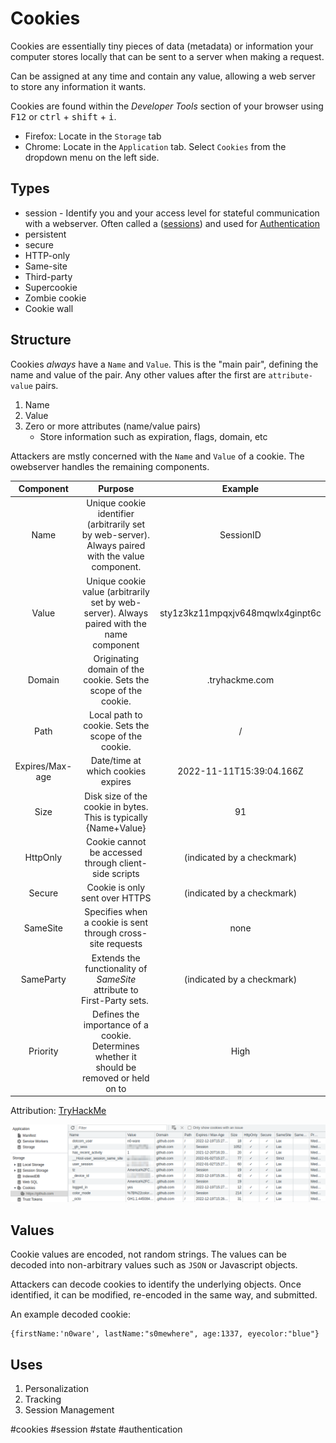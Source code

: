 # Cookies
Cookies are essentially tiny pieces of data (metadata) or information your computer stores locally that can be sent to a server when making a request. 

Can be assigned at any time and contain any value, allowing a web server to store any information it wants. 

Cookies are found within the *Developer Tools* section of your browser using <kbd>F12</kbd> or <kbd>ctrl</kbd> + <kbd>shift</kbd> + <kbd>i</kbd>. 
- Firefox: Locate in the `Storage` tab
- Chrome: Locate in the `Application` tab. Select `Cookies` from the dropdown menu on the left side.

## Types
- session - Identify you and your access level for stateful communication with a webserver. Often called a  ([sessions](sessions.md)) and used for [Authentication](../Authentication.md)
- persistent
- secure
- HTTP-only
- Same-site
- Third-party
- Supercookie
- Zombie cookie
- Cookie wall

## Structure
Cookies *always* have a `Name` and `Value`. This is the "main pair", defining the name and value of the pair. Any other values after the first are `attribute-value` pairs. 

1. Name
2. Value
3. Zero or more attributes (name/value pairs)
	- Store information such as expiration, flags, domain, etc

Attackers are mstly concerned with the `Name` and `Value` of a cookie. The owebserver handles the remaining components. 

| Component | Purpose | Example |
| :-: | :-: | :-: | 
| Name | Unique cookie identifier (arbitrarily set by web-server). Always paired with the value component. | SessionID | 
| Value | Unique cookie value (arbitrarily set by web-server). Always paired with the name component | sty1z3kz11mpqxjv648mqwlx4ginpt6c |
| Domain | Originating domain of the cookie. Sets the scope of the cookie. |.tryhackme.com |
| Path | Local path to cookie. Sets the scope of the cookie. | / |
| Expires/Max-age | Date/time at which cookies expires | 2022-11-11T15:39:04.166Z |
| Size | Disk size of the cookie in bytes. This is typically {Name+Value} | 91 |
| HttpOnly | Cookie cannot be accessed through client-side scripts | (indicated by a checkmark) |
| Secure | Cookie is only sent over HTTPS | (indicated by a checkmark) |
| SameSite | Specifies when a cookie is sent through cross-site requests | none |
| SameParty | Extends the functionality of _SameSite_ attribute to First-Party sets. | (indicated by a checkmark) |
| Priority | Defines the importance of a cookie. Determines whether it should be removed or held on to | High |

Attribution: [TryHackMe](https://tryhackme.com)

![Cookies in a Browser](../Photos%20(Concepts)/Cookie-In-Browser.png)

## Values
Cookie values are encoded, not random strings. The values can be decoded into non-arbitrary values such as `JSON` or Javascript objects. 

Attackers can decode cookies to identify the underlying objects. Once identified, it can be modified, re-encoded in the same way, and submitted. 

An example decoded cookie:
```
{firstName:'n0ware', lastName:"s0mewhere", age:1337, eyecolor:"blue"}
```

## Uses

1. Personalization
2. Tracking
3. Session Management

#cookies #session #state #authentication 